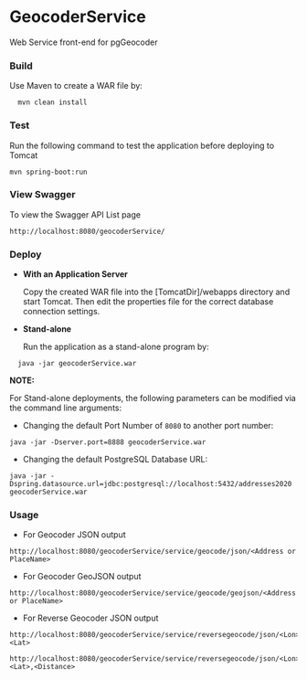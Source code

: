 GeocoderService
===============

Web Service front-end for pgGeocoder

### Build
Use Maven to create a WAR file by:

```
  mvn clean install
```

### Test
Run the following command to test the application before deploying to Tomcat

```
mvn spring-boot:run
```

### View Swagger
To view the Swagger API List page

```
http://localhost:8080/geocoderService/
```

### Deploy

* **With an Application Server**

  Copy the created WAR file into the [TomcatDir]/webapps directory and start Tomcat. 
  Then edit the properties file for the correct database connection settings.

* **Stand-alone**

  Run the application as a stand-alone program by: 

```
  java -jar geocoderService.war
```

**NOTE:** 

For Stand-alone deployments, the following parameters can be modified via the 
command line arguments:

- Changing the default Port Number of `8080` to another port number:

```
java -jar -Dserver.port=8888 geocoderService.war
```

- Changing the default PostgreSQL Database URL:

```
java -jar -Dspring.datasource.url=jdbc:postgresql://localhost:5432/addresses2020 geocoderService.war
```

### Usage

* For Geocoder JSON output

```
http://localhost:8080/geocoderService/service/geocode/json/<Address or PlaceName>
```

* For Geocoder GeoJSON output

```
http://localhost:8080/geocoderService/service/geocode/geojson/<Address or PlaceName>
```

* For Reverse Geocoder JSON output

```
http://localhost:8080/geocoderService/service/reversegeocode/json/<Lon>,<Lat>
```

```
http://localhost:8080/geocoderService/service/reversegeocode/json/<Lon>,<Lat>,<Distance>
```


  